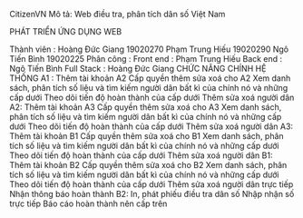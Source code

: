 CitizenVN
Mô tả: Web điều tra, phân tích dân số Việt Nam

PHÁT TRIỂN ỨNG DỤNG WEB

Thành viên : Hoàng Đức Giang 19020270
      Phạm Trung Hiếu 19020290
      Ngô Tiến Bình 19020225
Phân công : Front end : Phạm Trung Hiếu
      Back end : Ngô Tiến Bình
      Full Stack : Hoàng Đức Giang
CHỨC NĂNG CHÍNH HỆ THỐNG
A1 :
Thêm tài khoản A2
Cấp quyền thêm sửa xoá cho A2
Xem danh sách, phân tích số liệu và tìm kiếm người dân bất kì của chính nó và những cấp dưới
Theo dõi tiến độ hoàn thành của cấp dưới
Thêm sửa xoá người dân
A2:
Thêm tài khoản A3
Cấp quyền thêm sửa xoá cho A3
Xem danh sách, phân tích số liệu và tìm kiếm người dân bất kì của chính nó và những cấp dưới
Theo dõi tiến độ hoàn thành của cấp dưới
Thêm sửa xoá người dân
A3:
Thêm tài khoản B1
Cấp quyền thêm sửa xoá cho B1
Xem danh sách, phân tích số liệu và tìm kiếm người dân bất kì của chính nó và những cấp dưới
Theo dõi tiến độ hoàn thành của cấp dưới
Thêm sửa xoá người dân
B1:
Thêm tài khoản B2
Cấp quyền thêm sửa xoá cho B2
Xem danh sách, phân tích số liệu và tìm kiếm người dân bất kì của chính nó và những cấp dưới
Theo dõi tiến độ hoàn thành của cấp dưới
Thêm sửa xoá người dân trực tiếp
Nhận thông báo hoàn thành
B2:
In, phát phiếu điều tra dân số
Nhập nhận số trực tiếp
Báo cáo hoàn thành nên cấp trên